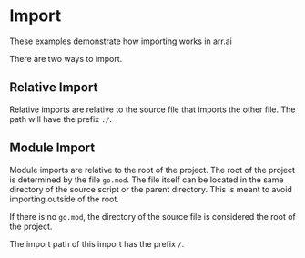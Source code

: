 # Import

These examples demonstrate how importing works in arr.ai

There are two ways to import.

## Relative Import

Relative imports are relative to the source file that imports the other file.
The path will have the prefix `./`.

## Module Import

Module imports are relative to the root of the project. The root of the project
is determined by the file `go.mod`. The file itself can be located in the same
directory of the source script or the parent directory. This is meant to avoid
importing outside of the root.

If there is no `go.mod`, the directory of the source file is considered the root
of the project.

The import path of this import has the prefix `/`.
